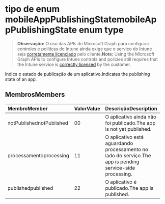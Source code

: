# <a name="mobileapppublishingstate-enum-type"></a><span data-ttu-id="b13d0-101">tipo de enum mobileAppPublishingState</span><span class="sxs-lookup"><span data-stu-id="b13d0-101">mobileAppPublishingState enum type</span></span>

> <span data-ttu-id="b13d0-102">**Observação:** O uso das APIs do Microsoft Graph para configurar controles e políticas do Intune ainda exige que o serviço do Intune seja [corretamente licenciado](https://go.microsoft.com/fwlink/?linkid=839381) pelo cliente.</span><span class="sxs-lookup"><span data-stu-id="b13d0-102">**Note:** Using the Microsoft Graph APIs to configure Intune controls and policies still requires that the Intune service is [correctly licensed](https://go.microsoft.com/fwlink/?linkid=839381) by the customer.</span></span>

<span data-ttu-id="b13d0-103">Indica o estado de publicação de um aplicativo.</span><span class="sxs-lookup"><span data-stu-id="b13d0-103">Indicates the publishing state of an app.</span></span>
## <a name="members"></a><span data-ttu-id="b13d0-104">Membros</span><span class="sxs-lookup"><span data-stu-id="b13d0-104">Members</span></span>
|<span data-ttu-id="b13d0-105">Membro</span><span class="sxs-lookup"><span data-stu-id="b13d0-105">Member</span></span>|<span data-ttu-id="b13d0-106">Valor</span><span class="sxs-lookup"><span data-stu-id="b13d0-106">Value</span></span>|<span data-ttu-id="b13d0-107">Descrição</span><span class="sxs-lookup"><span data-stu-id="b13d0-107">Description</span></span>|
|:---|:---|:---|
|<span data-ttu-id="b13d0-108">notPublished</span><span class="sxs-lookup"><span data-stu-id="b13d0-108">notPublished</span></span>|<span data-ttu-id="b13d0-109">0</span><span class="sxs-lookup"><span data-stu-id="b13d0-109">0</span></span>|<span data-ttu-id="b13d0-110">O aplicativo ainda não foi publicado.</span><span class="sxs-lookup"><span data-stu-id="b13d0-110">The app is not yet published.</span></span>|
|<span data-ttu-id="b13d0-111">processamento</span><span class="sxs-lookup"><span data-stu-id="b13d0-111">processing</span></span>|<span data-ttu-id="b13d0-112">1</span><span class="sxs-lookup"><span data-stu-id="b13d0-112">1</span></span>|<span data-ttu-id="b13d0-113">O aplicativo está aguardando processamento no lado do serviço.</span><span class="sxs-lookup"><span data-stu-id="b13d0-113">The app is pending service-side processing.</span></span>|
|<span data-ttu-id="b13d0-114">published</span><span class="sxs-lookup"><span data-stu-id="b13d0-114">published</span></span>|<span data-ttu-id="b13d0-115">2</span><span class="sxs-lookup"><span data-stu-id="b13d0-115">2</span></span>|<span data-ttu-id="b13d0-116">O aplicativo é publicado.</span><span class="sxs-lookup"><span data-stu-id="b13d0-116">The app is published.</span></span>|



